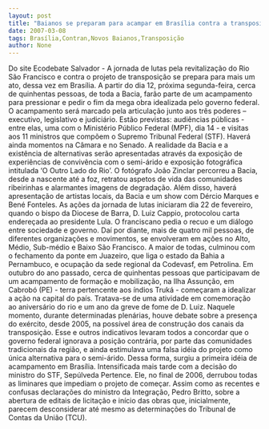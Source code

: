 ```yaml
---
layout: post
title: "Baianos se preparam para acampar em Brasília contra a transposição"
date: 2007-03-08
tags: Brasília,Contran,Novos Baianos,Transposição
author: None
---
```

Do site Ecodebate
Salvador - A jornada de lutas pela revitalização do Rio São Francisco e contra o projeto de transposição se prepara para mais um ato, dessa vez em Brasília. 
A partir do dia 12, próxima segunda-feira, cerca de quinhentas pessoas, de toda a Bacia, farão parte de um acampamento para pressionar e pedir o fim da mega obra idealizada pelo governo federal.
O acampamento será marcado pela articulação junto aos três poderes – executivo, legislativo e judiciário. Estão previstas: audiências públicas - entre elas, uma com o Ministério Público Federal (MPF), dia 14 - e visitas aos 11 ministros que compõem o Supremo Tribunal Federal (STF). Haverá ainda momentos na Câmara e no Senado. 
A realidade da Bacia e a existência de alternativas serão apresentadas através da exposição de experiências de convivência com o semi-árido e exposição fotográfica intitulada ‘O Outro Lado do Rio’. O fotógrafo João Zinclar percorreu a Bacia, desde a nascente até a foz, retratou aspetos de vida das comunidades ribeirinhas e alarmantes imagens de degradação. Além disso, haverá apresentação de artistas locais, da Bacia e um show com Dércio Marques e Bené Fonteles.
As ações da jornada de lutas iniciaram dia 22 de fevereiro, quando o bispo da Diocese de Barra, D. Luiz Cappio, protocolou carta endereçada ao presidente Lula. O franciscano pedia o recuo e um diálogo entre sociedade e governo. 
Daí por diante, mais de quatro mil pessoas, de diferentes organizações e movimentos, se envolveram em ações no Alto, Médio, Sub-médio e Baixo São Francisco. 
A maior de todas, culminou com o fechamento da ponte em Juazeiro, que liga o estado da Bahia a Pernambuco, e ocupação da sede regional da Codevasf, em Petrolina.
Em outubro do ano passado, cerca de quinhentas pessoas que participavam de um acampamento de formação e mobilização, na Ilha Assunção, em Cabrobó (PE) - terra pertencente aos índios Truká - começaram a idealizar a ação na capital do país. Tratava-se de uma atividade em comemoração ao aniversário do rio e um ano da greve de fome de D. Luiz.
Naquele momento, durante determinadas plenárias, houve debate sobre a presença do exército, desde 2005, na possível área de construção dos canais da transposição. Esse e outros indicativos levaram todos a concordar que o governo federal ignorava a posição contrária, por parte das comunidades tradicionais da região, e ainda estimulava uma falsa idéia do projeto como única alternativa para o semi-árido. 
Dessa forma, surgiu a primeira idéia de acampamento em Brasília. Intensificada mais tarde com a decisão do ministro do STF, Sepúlveda Pertence. Ele, no final de 2006, derrubou todas as liminares que impediam o projeto de começar. 
Assim como as recentes e confusas declarações do ministro da Integração, Pedro Britto, sobre a abertura de editais de licitação e início das obras que, inicialmente, parecem desconsiderar até mesmo as determinações do Tribunal de Contas da União (TCU). 